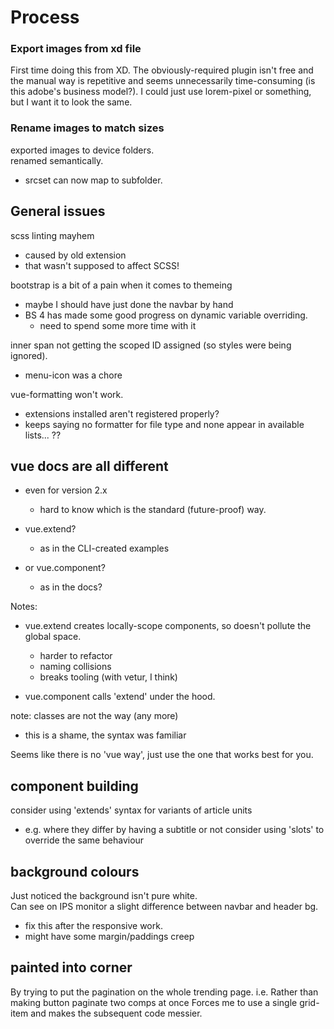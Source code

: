 # Process

### Export images from xd file

First time doing this from XD.  The obviously-required plugin isn't free and the manual way is repetitive and seems unnecessarily time-consuming (is this adobe's business model?).  I could just use lorem-pixel or something, but I want it to look the same.

### Rename images to match sizes

exported images to device folders.  
renamed semantically.

- srcset can now map to subfolder.

## General issues

scss linting mayhem

- caused by old extension
- that wasn't supposed to affect SCSS!

bootstrap is a bit of a pain when it comes to themeing

- maybe I should have just done the navbar by hand
- BS 4 has made some good progress on dynamic variable overriding.
  - need to spend some more time with it

inner span not getting the scoped ID assigned (so styles were being ignored).

- menu-icon was a chore

vue-formatting won't work.

- extensions installed aren't registered properly?
- keeps saying no formatter for file type and none appear in available lists... ??


## vue docs are all different

- even for version 2.x

  - hard to know which is the standard (future-proof) way.

- vue.extend?

  - as in the CLI-created examples

- or vue.component?
  
  - as in the docs?

Notes:

  - vue.extend creates locally-scope components, so doesn't pollute the global space.

    - harder to refactor
    - naming collisions
    - breaks tooling (with vetur, I think)
  - vue.component calls 'extend' under the hood.

note: classes are not the way (any more)

- this is a shame, the syntax was familiar

Seems like there is no 'vue way', just use the one that works best for you.


## component building

consider using 'extends' syntax for variants of article units
  - e.g. where they differ by having a subtitle or not
consider using 'slots' to override the same behaviour

## background colours

Just noticed the background isn't pure white.  
Can see on IPS monitor a slight difference between navbar and header bg.

- fix this after the responsive work.
- might have some margin/paddings creep


## painted into corner

By trying to put the pagination on the whole trending page.
i.e.  Rather than making button paginate two comps at once
Forces me to use a single grid-item and makes the subsequent code messier.
